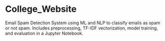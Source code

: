 # College_Website
Email Spam Detection System using ML and NLP to classify emails as spam or not spam. Includes preprocessing, TF-IDF vectorization, model training, and evaluation in a Jupyter Notebook.
